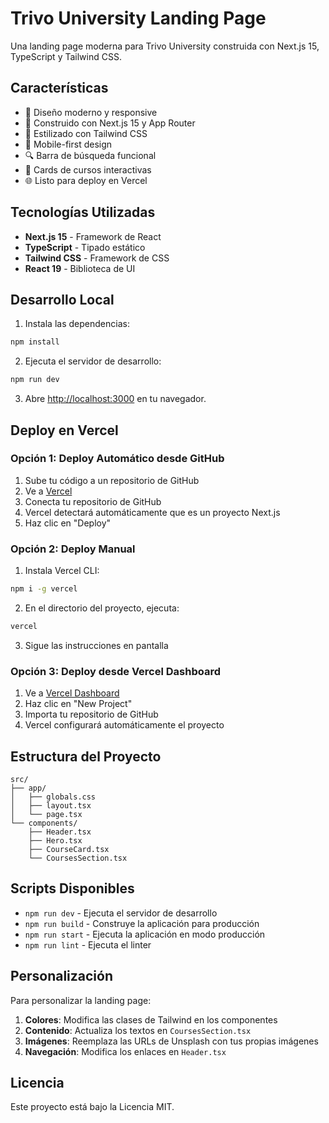 # Trivo University Landing Page

Una landing page moderna para Trivo University construida con Next.js 15, TypeScript y Tailwind CSS.

## Características

- 🎨 Diseño moderno y responsive
- 🚀 Construido con Next.js 15 y App Router
- 💅 Estilizado con Tailwind CSS
- 📱 Mobile-first design
- 🔍 Barra de búsqueda funcional
- 🎯 Cards de cursos interactivas
- 🌐 Listo para deploy en Vercel

## Tecnologías Utilizadas

- **Next.js 15** - Framework de React
- **TypeScript** - Tipado estático
- **Tailwind CSS** - Framework de CSS
- **React 19** - Biblioteca de UI

## Desarrollo Local

1. Instala las dependencias:
```bash
npm install
```

2. Ejecuta el servidor de desarrollo:
```bash
npm run dev
```

3. Abre [http://localhost:3000](http://localhost:3000) en tu navegador.

## Deploy en Vercel

### Opción 1: Deploy Automático desde GitHub

1. Sube tu código a un repositorio de GitHub
2. Ve a [Vercel](https://vercel.com)
3. Conecta tu repositorio de GitHub
4. Vercel detectará automáticamente que es un proyecto Next.js
5. Haz clic en "Deploy"

### Opción 2: Deploy Manual

1. Instala Vercel CLI:
```bash
npm i -g vercel
```

2. En el directorio del proyecto, ejecuta:
```bash
vercel
```

3. Sigue las instrucciones en pantalla

### Opción 3: Deploy desde Vercel Dashboard

1. Ve a [Vercel Dashboard](https://vercel.com/dashboard)
2. Haz clic en "New Project"
3. Importa tu repositorio de GitHub
4. Vercel configurará automáticamente el proyecto

## Estructura del Proyecto

```
src/
├── app/
│   ├── globals.css
│   ├── layout.tsx
│   └── page.tsx
└── components/
    ├── Header.tsx
    ├── Hero.tsx
    ├── CourseCard.tsx
    └── CoursesSection.tsx
```

## Scripts Disponibles

- `npm run dev` - Ejecuta el servidor de desarrollo
- `npm run build` - Construye la aplicación para producción
- `npm run start` - Ejecuta la aplicación en modo producción
- `npm run lint` - Ejecuta el linter

## Personalización

Para personalizar la landing page:

1. **Colores**: Modifica las clases de Tailwind en los componentes
2. **Contenido**: Actualiza los textos en `CoursesSection.tsx`
3. **Imágenes**: Reemplaza las URLs de Unsplash con tus propias imágenes
4. **Navegación**: Modifica los enlaces en `Header.tsx`

## Licencia

Este proyecto está bajo la Licencia MIT.
